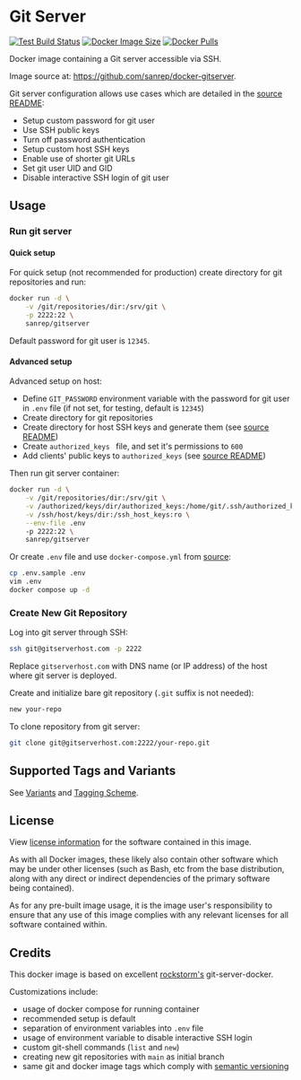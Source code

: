 # Git Server
[![Test Build Status][b1]][1]
[![Docker Image Size][b2]][1]
[![Docker Pulls][b3]][1]

Docker image containing a Git server accessible via SSH.

Image source at: https://github.com/sanrep/docker-gitserver.

Git server configuration allows use cases which are detailed in the [source README][1]:

- Setup custom password for git user
- Use SSH public keys
- Turn off password authentication
- Setup custom host SSH keys
- Enable use of shorter git URLs
- Set git user UID and GID
- Disable interactive SSH login of git user

[1]: https://github.com/sanrep/docker-gitserver


## Usage


### Run git server


#### Quick setup

For quick setup (not recommended for production) create directory for git repositories and run:
```sh
docker run -d \
    -v /git/repositories/dir:/srv/git \
    -p 2222:22 \
    sanrep/gitserver
```
Default password for git user is `12345`.


#### Advanced setup

Advanced setup on host:

- Define `GIT_PASSWORD` environment variable with the password for git user in `.env` file (if not set, for testing, default is `12345`)
- Create directory for git repositories
- Create directory for host SSH keys and generate them (see [source README][2])
- Create `authorized_keys ` file, and set it's permissions to `600`
- Add clients' public keys to `authorized_keys` (see [source README][3])

Then run git server container:
```sh
docker run -d \
    -v /git/repositories/dir:/srv/git \
    -v /authorized/keys/dir/authorized_keys:/home/git/.ssh/authorized_keys \
    -v /ssh/host/keys/dir:/ssh_host_keys:ro \
    --env-file .env
    -p 2222:22 \
    sanrep/gitserver
```

Or create `.env` file and use `docker-compose.yml` from [source][1]:
```sh
cp .env.sample .env
vim .env
docker compose up -d
```

[2]: https://github.com/sanrep/docker-gitserver#setup-custom-ssh-host-keys
[3]: https://github.com/sanrep/docker-gitserver#use-ssh-public-keys


### Create New Git Repository

Log into git server through SSH:
```sh
ssh git@gitserverhost.com -p 2222
```

Replace `gitserverhost.com` with DNS name (or IP address) of the host where git server is deployed.

Create and initialize bare git repository (`.git` suffix is not needed):
```sh
new your-repo
```

To clone repository from git server:
```sh
git clone git@gitserverhost.com:2222/your-repo.git
```


## Supported Tags and Variants

See [Variants][4] and [Tagging Scheme][5].

[4]: https://github.com/sanrep/docker-gitserver#variants
[5]: https://github.com/sanrep/docker-gitserver#tagging-scheme


## License

View [license information][6] for the software contained in this image.

As with all Docker images, these likely also contain other software
which may be under other licenses (such as Bash, etc from the base
distribution, along with any direct or indirect dependencies of the
primary software being contained).

As for any pre-built image usage, it is the image user's
responsibility to ensure that any use of this image complies with any
relevant licenses for all software contained within.

[6]: https://github.com/sanrep/docker-gitserver/blob/main/LICENSE


## Credits

This docker image is based on excellent [rockstorm's][7] git-server-docker.

Customizations include:

- usage of docker compose for running container
- recommended setup is default
- separation of environment variables into `.env` file
- usage of environment variable to disable interactive SSH login
- custom git-shell commands (`list` and `new`)
- creating new git repositories with `main` as initial branch
- same git and docker image tags which comply with [semantic versioning][8]

[7]: https://github.com/rockstorm101/git-server-docker
[8]: https://semver.org/


[b1]: https://img.shields.io/github/actions/workflow/status/sanrep/docker-gitserver/test-build.yml?branch=main
[b2]: https://img.shields.io/docker/image-size/sanrep/gitserver/latest
[b3]: https://img.shields.io/docker/pulls/sanrep/gitserver
